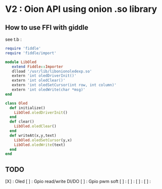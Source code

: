 V2 : Oion API using onion .so library
=======================================

How to use FFI with giddle
----------------------------
see t.b :

```ruby
require 'fiddle'
require 'fiddle/import'

module LibOled
   extend Fiddle::Importer
   dlload '/usr/lib/libonionoledexp.so'
   extern 'int oledDriverInit()'
   extern 'int oledClear()'
   extern 'int oledSetCursor(int row, int column)'
   extern 'int oledWrite(char *msg)'
end

class Oled
  def initialize()
    LibOled.oledDriverInit()
  end  
  def clear()
    LibOled.oledClear()
  end
  def writeAt(x,y,text)
    LibOled.oledSetCursor(y,x)
    LibOled.oledWrite(text) 
  end
end

```


TODO
-----

[X] : Oled
[ ] : Gpio read/write DI/DO
[ ] : Gpio pwm soft
[ ] : 
[ ] : 
[ ] : 
[ ] : 
